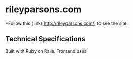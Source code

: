 # rileyparsons.com

*Follow this (link)[http://rileyparsons.com/] to see the site.

## Technical Specifications

Built with Ruby on Rails. Frontend uses 
